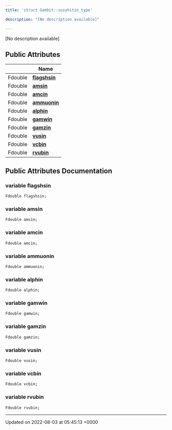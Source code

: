 ```yaml
---
title: 'struct Gambit::susyhitin_type'

description: "[No description available]"

---
```









[No description available]

## Public Attributes

|                | Name           |
| -------------- | -------------- |
| Fdouble | **[flagshsin](/documentation/code/darkbit/classes/structgambit_1_1susyhitin__type/#variable-flagshsin)**  |
| Fdouble | **[amsin](/documentation/code/darkbit/classes/structgambit_1_1susyhitin__type/#variable-amsin)**  |
| Fdouble | **[amcin](/documentation/code/darkbit/classes/structgambit_1_1susyhitin__type/#variable-amcin)**  |
| Fdouble | **[ammuonin](/documentation/code/darkbit/classes/structgambit_1_1susyhitin__type/#variable-ammuonin)**  |
| Fdouble | **[alphin](/documentation/code/darkbit/classes/structgambit_1_1susyhitin__type/#variable-alphin)**  |
| Fdouble | **[gamwin](/documentation/code/darkbit/classes/structgambit_1_1susyhitin__type/#variable-gamwin)**  |
| Fdouble | **[gamzin](/documentation/code/darkbit/classes/structgambit_1_1susyhitin__type/#variable-gamzin)**  |
| Fdouble | **[vusin](/documentation/code/darkbit/classes/structgambit_1_1susyhitin__type/#variable-vusin)**  |
| Fdouble | **[vcbin](/documentation/code/darkbit/classes/structgambit_1_1susyhitin__type/#variable-vcbin)**  |
| Fdouble | **[rvubin](/documentation/code/darkbit/classes/structgambit_1_1susyhitin__type/#variable-rvubin)**  |

## Public Attributes Documentation

### variable flagshsin

```
Fdouble flagshsin;
```


### variable amsin

```
Fdouble amsin;
```


### variable amcin

```
Fdouble amcin;
```


### variable ammuonin

```
Fdouble ammuonin;
```


### variable alphin

```
Fdouble alphin;
```


### variable gamwin

```
Fdouble gamwin;
```


### variable gamzin

```
Fdouble gamzin;
```


### variable vusin

```
Fdouble vusin;
```


### variable vcbin

```
Fdouble vcbin;
```


### variable rvubin

```
Fdouble rvubin;
```


-------------------------------

Updated on 2022-08-03 at 05:45:13 +0000